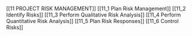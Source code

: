 [[11 PROJECT RISK MANAGEMENT]]
[[11_1 Plan Risk Management]]
[[11_2 Identify Risks]]
[[11_3 Perform Qualitative Risk Analysis]]
[[11_4 Perform Quantitative Risk Analysis]]
[[11_5 Plan Risk Responses]]
[[11_6 Control Risks]]